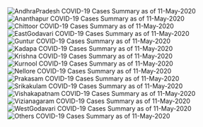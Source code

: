 
<img src="https://deepuhub.github.io/COVID-19/GraphsGenerated/11-May-2020/AndhraPradesh_11-May-2020.jpg" alt="AndhraPradesh COVID-19 Cases Summary as of 11-May-2020">
 <br>										  
<img src="https://deepuhub.github.io/COVID-19/GraphsGenerated/11-May-2020/Ananthapur_11-May-2020.jpg" alt="Ananthapur COVID-19 Cases Summary as of 11-May-2020">
 <br>										  
<img src="https://deepuhub.github.io/COVID-19/GraphsGenerated/11-May-2020/Chittoor_11-May-2020.jpg" alt="Chittoor COVID-19 Cases Summary as of 11-May-2020">
 <br>										  
<img src="https://deepuhub.github.io/COVID-19/GraphsGenerated/11-May-2020/EastGodavari_11-May-2020.jpg" alt="EastGodavari COVID-19 Cases Summary as of 11-May-2020">
 <br>										  
<img src="https://deepuhub.github.io/COVID-19/GraphsGenerated/11-May-2020/Guntur_11-May-2020.jpg" alt="Guntur COVID-19 Cases Summary as of 11-May-2020">
 <br>										  
<img src="https://deepuhub.github.io/COVID-19/GraphsGenerated/11-May-2020/Kadapa_11-May-2020.jpg" alt="Kadapa COVID-19 Cases Summary as of 11-May-2020">
 <br>										  
<img src="https://deepuhub.github.io/COVID-19/GraphsGenerated/11-May-2020/Krishna_11-May-2020.jpg" alt="Krishna COVID-19 Cases Summary as of 11-May-2020">
 <br>										  
<img src="https://deepuhub.github.io/COVID-19/GraphsGenerated/11-May-2020/Kurnool_11-May-2020.jpg" alt="Kurnool COVID-19 Cases Summary as of 11-May-2020">
 <br>										  
<img src="https://deepuhub.github.io/COVID-19/GraphsGenerated/11-May-2020/Nellore_11-May-2020.jpg" alt="Nellore COVID-19 Cases Summary as of 11-May-2020">
 <br>										  
<img src="https://deepuhub.github.io/COVID-19/GraphsGenerated/11-May-2020/Prakasam_11-May-2020.jpg" alt="Prakasam COVID-19 Cases Summary as of 11-May-2020">
 <br>										  
<img src="https://deepuhub.github.io/COVID-19/GraphsGenerated/11-May-2020/Srikakulam_11-May-2020.jpg" alt="Srikakulam COVID-19 Cases Summary as of 11-May-2020">
 <br>										  
<img src="https://deepuhub.github.io/COVID-19/GraphsGenerated/11-May-2020/Vishakapatnam_11-May-2020.jpg" alt="Vishakapatnam COVID-19 Cases Summary as of 11-May-2020">
 <br>										  
<img src="https://deepuhub.github.io/COVID-19/GraphsGenerated/11-May-2020/Vizianagaram_11-May-2020.jpg" alt="Vizianagaram COVID-19 Cases Summary as of 11-May-2020">
 <br>										  
<img src="https://deepuhub.github.io/COVID-19/GraphsGenerated/11-May-2020/WestGodavari_11-May-2020.jpg" alt="WestGodavari COVID-19 Cases Summary as of 11-May-2020">
 <br>
 <img src="https://deepuhub.github.io/COVID-19/GraphsGenerated/11-May-2020/Others_11-May-2020.jpg" alt="Others COVID-19 Cases Summary as of 11-May-2020">
 <br>

